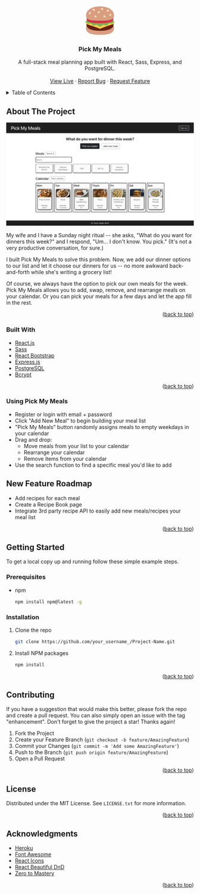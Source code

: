 <div id="top"></div>
<!--
*** Thanks for checking out the Best-README-Template. If you have a suggestion
*** that would make this better, please fork the repo and create a pull request
*** or simply open an issue with the tag "enhancement".
*** Don't forget to give the project a star!
*** Thanks again! Now go create something AMAZING! :D
-->


<!-- PROJECT LOGO -->
<br />
<div align="center">
  <a href="https://pickmymeals.herokuapp.com/">
    <img src="public/logo.png" alt="Logo" width="80" height="80">
  </a>

  <h3 align="center">Pick My Meals</h3>

  <p align="center">
    A full-stack meal planning app built with React, Sass, Express, and PostgreSQL.
    <br />
    <br />
    <a href="https://pickmymeals.herokuapp.com/">View Live</a>
    ·
    <a href="https://github.com/trevorwallis13/pick-my-meals/issues">Report Bug</a>
    ·
    <a href="https://github.com/trevorwallis13/pick-my-meals/issues">Request Feature</a>
  </p>
</div>



<!-- TABLE OF CONTENTS -->
<details>
  <summary>Table of Contents</summary>
  <ol>
    <li>
      <a href="#about-the-project">About The Project</a>
      <ul>
        <li><a href="#built-with">Built With</a></li>
      </ul>
    </li>
    <li>
      <a href="#using-pick-my-meals">Using Pick My Meals</a>
      <ul>
        <li><a href="#new-feature-roadmap">New Feature Roadmap</a></li>
        <li><a href="#installation">Installation</a></li>
      </ul>
    </li>
    <li><a href="#contributing">Contributing</a></li>
    <li><a href="#license">License</a></li>
    <li><a href="#acknowledgments">Acknowledgments</a></li>
  </ol>
</details> 



<!-- ABOUT THE PROJECT -->
## About The Project

[![Pick My Meals Screen Shot][product-screenshot]](https://pickmymeals.herokuapp.com)

My wife and I have a Sunday night ritual -- she asks, "What do you want for dinners this week?" and I respond, "Um... I don't know. You pick." (It's not a very productive conversation, for sure.)

I built Pick My Meals to solve this problem. Now, we add our dinner options to our list and let it choose our dinners for us -- no more awkward back-and-forth while she's writing a grocery list!

Of course, we always have the option to pick our own meals for the week. Pick My Meals allows you to add, swap, remove, and rearrange meals on your calendar. Or you can pick your meals for a few days and let the app fill in the rest. 

<p align="right">(<a href="#top">back to top</a>)</p>


### Built With

* [React.js](https://reactjs.org/)
* [Sass](https://sass-lang.com/)
* [React Bootstrap](https://react-bootstrap.github.io/)
* [Express.js](https://expressjs.com/)
* [PostgreSQL](https://www.postgresql.org/)
* [Bcrypt](https://www.npmjs.com/package/bcryptjs)

<p align="right">(<a href="#top">back to top</a>)</p>



### Using Pick My Meals

* Register or login with email + password
* Click "Add New Meal" to begin building your meal list 
* "Pick My Meals" button randomly assigns meals to empty weekdays in your calendar
* Drag and drop: 
    * Move meals from your list to your calendar
    * Rearrange your calendar
    * Remove items from your calendar
* Use the search function to find a specific meal you'd like to add


<!-- ROADMAP -->
## New Feature Roadmap

- Add recipes for each meal
- Create a Recipe Book page
- Integrate 3rd party recipe API to easily add new meals/recipes your meal list


<p align="right">(<a href="#top">back to top</a>)</p>

<!-- GETTING STARTED -->
## Getting Started

To get a local copy up and running follow these simple example steps.

### Prerequisites

* npm
  ```sh
  npm install npm@latest -g
  ```

### Installation

1. Clone the repo
   ```sh
   git clone https://github.com/your_username_/Project-Name.git
   ```
2. Install NPM packages
   ```sh
   npm install
   ```

<p align="right">(<a href="#top">back to top</a>)</p>



<!-- CONTRIBUTING -->
## Contributing

If you have a suggestion that would make this better, please fork the repo and create a pull request. You can also simply open an issue with the tag "enhancement".
Don't forget to give the project a star! Thanks again!

1. Fork the Project
2. Create your Feature Branch (`git checkout -b feature/AmazingFeature`)
3. Commit your Changes (`git commit -m 'Add some AmazingFeature'`)
4. Push to the Branch (`git push origin feature/AmazingFeature`)
5. Open a Pull Request

<p align="right">(<a href="#top">back to top</a>)</p>



<!-- LICENSE -->
## License

Distributed under the MIT License. See `LICENSE.txt` for more information.

<p align="right">(<a href="#top">back to top</a>)</p>


<!-- ACKNOWLEDGMENTS -->
## Acknowledgments


* [Heroku](https://heroku.com)
* [Font Awesome](https://fontawesome.com)
* [React Icons](https://react-icons.github.io/react-icons/search)
* [React Beautiful DnD](https://github.com/atlassian/react-beautiful-dnd)
* [Zero to Mastery](https://zerotomastery.io/)

<p align="right">(<a href="#top">back to top</a>)</p>



<!-- MARKDOWN LINKS & IMAGES -->
<!-- https://www.markdownguide.org/basic-syntax/#reference-style-links -->
[product-screenshot]: public/full-screenshot.png
